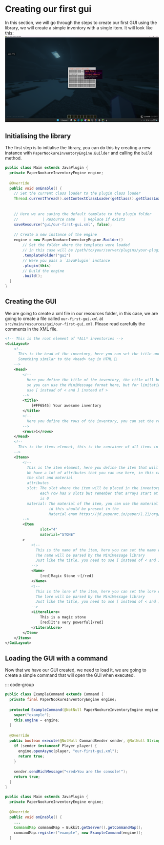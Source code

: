 # Creating our first gui
In this section, we will go through the steps to create our first GUI using the library, we will create a simple inventory with a single item.
It will look like this:
![Final result](assets/result-first-gui.png)

## Initialising the library
The first step is to initialise the library, you can do this by creating a new instance with `PaperNookureInventoryEngine.Builder` and calling the `build` method.

```java
public class Main extends JavaPlugin {
  private PaperNookureInventoryEngine engine;

  @Override
  public void onEnable() {
    // Set the current class loader to the plugin class loader
    Thread.currentThread().setContextClassLoader(getClass().getClassLoader());


    // Here we are saving the default template to the plugin folder
    //           | Resource name    | Replace if exists
    saveResource("gui/our-first-gui.xml", false);

    // Create a new instance of the engine
    engine = new PaperNookureInventoryEngine.Builder()
        // Set the folder where the templates were loaded
        // in this case will be /path/to/your/server/plugins/your-plugin/gui
        .templateFolder("gui")
        // Here you pass a `JavaPlugin` instance
        .plugin(this)
        // Build the engine
        .build();
  }
}
```

## Creating the GUI
We are going to create a xml file in our resources folder, in this case, we are going to create a file called `our-first-gui.xml` at `src/main/resources/gui/our-first-gui.xml`. Please read carefully the comments in the XML file.

```xml
<!-- This is the root element of *ALL* inventories -->
<GuiLayout>
    <!-- 
      This is the head of the inventory, here you can set the title and the rows of the inventory
      Something similar to the <head> tag in HTML 🤔
    -->
    <Head>
        <!--
          Here you define the title of the inventory, the title will be parsed by the MiniMessage library
          so you can use the MiniMessage format here, but for limitations of the XML format, you need to
          use [ instead of < and ] instead of >
        -->
        <title>
            [#FF6545] Your awesome inventory
        </title>
        <!--
          Here you define the rows of the inventory, you can set the rows to 1-6
        -->
        <rows>1</rows>
    </Head>
    <!--
      This is the items element, this is the container of all items in the inventory
    -->
    <Items>
        <!--
          This is the item element, here you define the item that will be in the inventory
          We have a lot of attributes that you can use here, in this case, we are using
          the slot and material
          attributes
          slot: The slot where the item will be placed in the inventory, you can use 0-53,
                each row has 9 slots but remember that arrays start at 0, so the first slot 
                is 0
          material: The material of the item, you can use the material name or the material
                    id this should be present in the 
                    Material enum https://jd.papermc.io/paper/1.21/org/bukkit/Material.html
        -->
        <Item
                slot="4"
                material="STONE"
        >
            <!--
              This is the name of the item, here you can set the name of the item
              The name will be parsed by the MiniMessage library
              Just like the title, you need to use [ instead of < and ] instead of >
            -->
            <Name>
                [red]Magic Stone ✨[/red]
            </Name>
            <!--
              This is the lore of the item, here you can set the lore of the item
              The lore will be parsed by the MiniMessage library
              Just like the title, you need to use [ instead of < and ] instead of >
            -->
            <LiteralLore>
                This is a magic stone
                [red]It's very powerful[/red]
            </LiteralLore>
        </Item>
    </Items>
</GuiLayout>
```

## Loading the GUI with a command
Now that we have our GUI created, we need to load it, we are going to create a simple command that will open the GUI when executed.

::: code-group

```java [ExampleCommand.java]
public class ExampleCommand extends Command {
  private final PaperNookureInventoryEngine engine;

  protected ExampleCommand(@NotNull PaperNookureInventoryEngine engine) {
    super("example");
    this.engine = engine;
  }

  @Override
  public boolean execute(@NotNull CommandSender sender, @NotNull String commandLabel, @NotNull String[] args) {
    if (sender instanceof Player player) {
      engine.openAsync(player, "our-first-gui.xml");
      return true;
    }

    sender.sendRichMessage("<red>You are the console!");
    return true;
  }
}
```

```java [Main.java]
public class Main extends JavaPlugin {
  private PaperNookureInventoryEngine engine;

  @Override
  public void onEnable() {
    ...
    CommandMap commandMap = Bukkit.getServer().getCommandMap();
    commandMap.register("example", new ExampleCommand(engine));
  }

```
